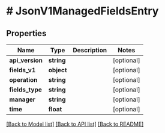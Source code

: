 # # JsonV1ManagedFieldsEntry

## Properties

Name | Type | Description | Notes
------------ | ------------- | ------------- | -------------
**api_version** | **string** |  | [optional]
**fields_v1** | **object** |  | [optional]
**operation** | **string** |  | [optional]
**fields_type** | **string** |  | [optional]
**manager** | **string** |  | [optional]
**time** | **float** |  | [optional]

[[Back to Model list]](../../README.md#models) [[Back to API list]](../../README.md#endpoints) [[Back to README]](../../README.md)
